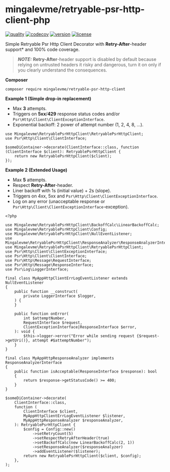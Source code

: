 # mingalevme/retryable-psr-http-client-php

[![quality](https://github.com/mingalevme/retryable-psr-http-client-php/actions/workflows/quality.yml/badge.svg)](https://github.com/mingalevme/retryable-psr-http-client-php/actions)
[![codecov](https://codecov.io/gh/mingalevme/retryable-psr-http-client-php/branch/master/graph/badge.svg?token=JelfrDfOkJ)](https://codecov.io/gh/mingalevme/retryable-psr-http-client-php)
[![version](https://img.shields.io/packagist/v/mingalevme/retryable-psr-http-client)](https://packagist.org/packages/mingalevme/retryable-psr-http-client)
[![license](https://img.shields.io/packagist/l/mingalevme/retryable-psr-http-client)](https://packagist.org/packages/mingalevme/retryable-psr-http-client)

Simple Retryable Psr Http Client Decorator with **Retry-After**-header support* and 100% code coverage.

> **_NOTE:_**  **Retry-After**-header support is disabled by default
> because relying on untrusted headers it risky and dangerous,
> turn it on only if you clearly understand the consequences.

**Composer**

```shell
composer require mingalevme/retryable-psr-http-client
```

**Example 1 (Simple drop-in replacement)**

- Max **3** attempts.
- Triggers on **5xx**/**429** response status codes and/or `Psr\Http\Client\ClientExceptionInterface`.
- Exponential backoff: 2 power of attempt number (1, 2, 4, 8, ...).

```shell
use Mingalevme\RetryablePsrHttpClient\RetryablePsrHttpClient;
use Psr\Http\Client\ClientInterface;

$someDiContainer->decorate(ClientInterface::class, function (ClientInterface $client): RetryablePsrHttpClient {
    return new RetryablePsrHttpClient($client);
});
```

**Example 2 (Extended Usage)**

- Max **5** attempts.
- Respect **Retry-After**-header.
- Liner backoff with 1s (initial value) + 2s (slope).
- Triggers on 4xx, 5xx and `Psr\Http\Client\ClientExceptionInterface`.
- Log on any error (unacceptable response or `Psr\Http\Client\ClientExceptionInterface`-exception).

```shell
<?php

use Mingalevme\RetryablePsrHttpClient\BackoffCalc\LinearBackoffCalc;
use Mingalevme\RetryablePsrHttpClient\Config;
use Mingalevme\RetryablePsrHttpClient\NullEventListener;
use Mingalevme\RetryablePsrHttpClient\ResponseAnalyzer\ResponseAnalyzerInterface;
use Mingalevme\RetryablePsrHttpClient\RetryablePsrHttpClient;
use Psr\Http\Client\ClientExceptionInterface;
use Psr\Http\Client\ClientInterface;
use Psr\Http\Message\RequestInterface;
use Psr\Http\Message\ResponseInterface;
use Psr\Log\LoggerInterface;

final class MyAppHttpClientErrLogEventListener extends NullEventListener
{
    public function __construct(
        private LoggerInterface $logger,
    ) {
    }

    public function onError(
        int $attemptNumber,
        RequestInterface $request,
        ClientExceptionInterface|ResponseInterface $error,
    ): void {
        $this->logger->error("Error while sending request {$request->getUri()}, attempt #$attemptNumber");
    }
}

final class MyAppHttpResponseAnalyzer implements ResponseAnalyzerInterface
{
    public function isAcceptable(ResponseInterface $response): bool
    {
        return $response->getStatusCode() >= 400;
    }
}

$someDiContainer->decorate(
    ClientInterface::class,
    function (
        ClientInterface $client,
        MyAppHttpClientErrLogEventListener $listener,
        MyAppHttpResponseAnalyzer $responseAnalyzer,
    ): RetryablePsrHttpClient {
        $config = Config::new()
            ->setRetryCount(5)
            ->setRespectRetryAfterHeader(true)
            ->setBackoffCalc(new LinearBackoffCalc(2, 1))
            ->setResponseAnalyzer($responseAnalyzer)
            ->addEventListener($listener);
        return new RetryablePsrHttpClient($client, $config);
    },
);
```
